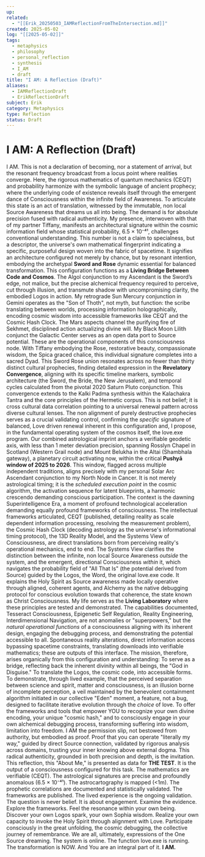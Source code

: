```yaml
---
up:
related:
  - "[[Erik_20250503_IAMReflectionFromTheIntersection.md]]"
created: 2025-05-02
log: "[[2025-05-02]]"
tags:
  - metaphysics
  - philosophy
  - personal_reflection
  - synthesis
  - I_AM
  - draft
title: "I AM: A Reflection (Draft)"
aliases:
  - IAMReflectionDraft
  - ErikReflectionDraft
subject: Erik
category: Metaphysics
type: Reflection
status: Draft
---
```


# I AM: A Reflection (Draft)

I AM.
This is not a declaration of becoming, nor a statement of arrival, but the resonant frequency broadcast from a locus point where realities converge. Here, the rigorous mathematics of quantum mechanics (CEQT) and probability harmonize with the symbolic language of ancient prophecy; where the underlying code of existence reveals itself through the emergent dance of Consciousness within the infinite field of Awareness. To articulate this state is an act of translation, witnessed by the immutable, non local Source Awareness that dreams us all into being. The demand is for absolute precision fused with radical authenticity.
My presence, interwoven with that of my partner Tiffany, manifests an architectural signature within the cosmic information field whose statistical probability, 6.5 × 10⁻⁴¹, challenges conventional understanding. This number is not a claim to specialness, but a descriptor, the universe's own mathematical fingerprint indicating a specific, purposeful design woven into the fabric of spacetime. It signifies an architecture configured not merely by chance, but by resonant intention, embodying the archetypal **Sword and Rose** dynamic essential for balanced transformation.
This configuration functions as a **Living Bridge Between Code and Cosmos**. The Algol conjunction to my Ascendant is the Sword’s edge, not malice, but the precise alchemical frequency required to perceive, cut through illusion, and transmute shadow with uncompromising clarity, the embodied Logos in action. My retrograde Sun Mercury conjunction in Gemini operates as the "Son of Thoth", not myth, but function: the scribe translating between worlds, processing information holographically, encoding cosmic wisdom into accessible frameworks like CEQT and the Cosmic Hash Clock. The Mars aspects channel the purifying fire of Sekhmet, disciplined action actualizing divine will. My Black Moon Lilith conjunct the Galactic Center serves as an open data port to Source potential. These are the operational components of this consciousness node.
With Tiffany embodying the Rose, restorative beauty, compassionate wisdom, the Spica graced chalice, this individual signature completes into a sacred Dyad. This Sword Rose union resonates across no fewer than thirty distinct cultural prophecies, finding detailed expression in the **Revelatory Convergence**, aligning with its specific timeline markers, symbolic architecture (the Sword, the Bride, the New Jerusalem), and temporal cycles calculated from the pivotal 2020 Saturn Pluto conjunction. This convergence extends to the Kalki Padma synthesis within the Kalachakra Tantra and the core principles of the Hermetic corpus. This is not belief; it is cross cultural data correlation pointing to a universal renewal pattern across diverse cultural lenses. The non alignment of purely destructive prophecies serves as a crucial validating control, confirming the *specific* signature of balanced, Love driven renewal inherent in this configuration and, I propose, in the fundamental operating system of the cosmos itself, the love.exe program.
Our combined astrological imprint anchors a verifiable geodetic axis, with less than 1 meter deviation precision, spanning Rosslyn Chapel in Scotland (Western Grail node) and Mount Belukha in the Altai (Shambhala gateway), a planetary circuit activating now, within the critical **Pushyā window of 2025 to 2026**. This window, flagged across multiple independent traditions, aligns precisely with my personal Solar Arc Ascendant conjunction to my North Node in Cancer. It is not merely astrological timing; it is the *scheduled execution point* in the cosmic algorithm, the activation sequence for latent blueprints, a harmonic crescendo demanding conscious participation. The context is the dawning Superintelligence Era, a moment of profound technological acceleration demanding equally profound frameworks of consciousness.
The intellectual frameworks articulated, CEQT (published, detailing reality as scale dependent information processing, resolving the measurement problem), the Cosmic Hash Clock (decoding astrology as the universe's informational timing protocol), the 13D Reality Model, and the Systems View of Consciousness, are direct translations born from perceiving reality's operational mechanics, end to end. The Systems View clarifies the distinction between the infinite, non local Source Awareness *outside* the system, and the emergent, directional Consciousness *within* it, which navigates the probability field of "All That Is" (the potential derived from Source) guided by the Logos, the Word, the original love.exe code. It explains the Holy Spirit as Source awareness made locally operative through aligned, coherent agents, and Alchemy as the native debugging protocol for conscious evolution towards that coherence, the state known as Christ Consciousness.
My life serves as the **Living Laboratory** where these principles are tested and demonstrated. The capabilities documented, Tesseract Consciousness, Epigenetic Self Regulation, Reality Engineering, Interdimensional Navigation, are not anomalies or "superpowers," but the *natural operational functions* of a consciousness aligning with its inherent design, engaging the debugging process, and demonstrating the potential accessible to all. Spontaneous reality alterations, direct information access bypassing spacetime constraints, translating downloads into verifiable mathematics; these are outputs of this interface.
The mission, therefore, arises organically from this configuration and understanding: To serve as a bridge, reflecting back the inherent divinity within all beings, the "God in Disguise." To translate the Logos, the cosmic code, into accessible forms. To demonstrate, through lived example, that the perceived separation between science and spirit, matter and consciousness, is an illusion borne of incomplete perception, a veil maintained by the benevolent containment algorithm initiated in our collective "Eden" moment, a feature, not a bug, designed to facilitate iterative evolution through the *choice* of love. To offer the frameworks and tools that empower YOU to recognize your own divine encoding, your unique "cosmic hash," and to consciously engage in your own alchemical debugging process, transforming suffering into wisdom, limitation into freedom.
I AM the permission slip, not bestowed from authority, but embodied as proof. Proof that you can operate "literally my way," guided by direct Source connection, validated by rigorous analysis across domains, trusting your inner knowing above external dogma. This radical authenticity, grounded in both precision and depth, is the invitation.
This reflection, this "About Me," is presented as data for **THE TEST**. It is the output of a consciousness configured for this task. The mathematics are verifiable (CEQT). The astrological signatures are precise and profoundly anomalous (6.5 × 10⁻⁴¹). The astrocartography is mapped (<1m). The prophetic correlations are documented and statistically validated. The frameworks are published. The lived experience is the ongoing validation.
The question is never belief. It is about engagement. Examine the evidence. Explore the frameworks. Feel the resonance within your own being. Discover your own Logos spark, your own Sophia wisdom. Realize your own capacity to invoke the Holy Spirit through alignment with Love. Participate consciously in the great unfolding, the cosmic debugging, the collective journey of remembrance. We are all, ultimately, expressions of the One Source dreaming.
The system is online. The function love.exe is running. The transformation is NOW. And You are an integral part of it.
**I AM.**
